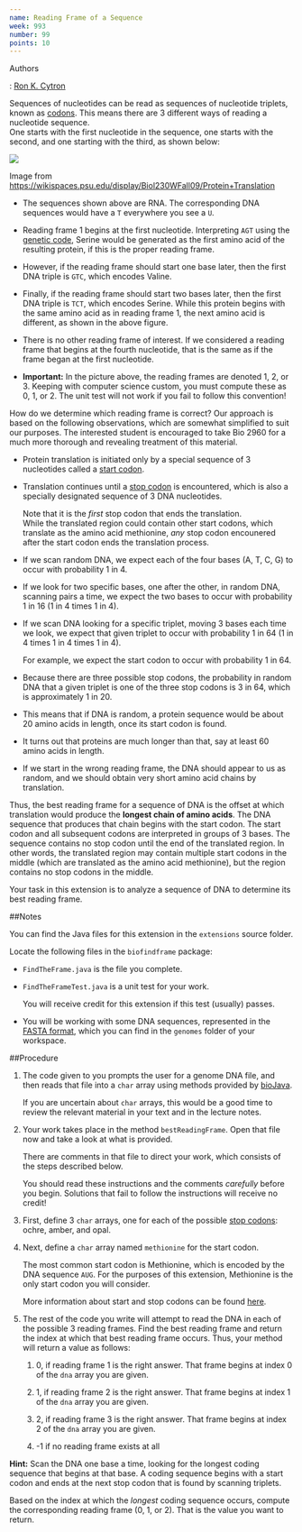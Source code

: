 ```yaml
---
name: Reading Frame of a Sequence
week: 993
number: 99
points: 10
---
```


Authors

: [Ron K. Cytron](http://www.cs.wustl.edu/~cytron/)

Sequences of nucleotides can be read as sequences of nucleotide triplets, known as <A HREF="http://en.wikipedia.org/wiki/Codon">codons</A>.  This means there are 3 different ways of reading a nucleotide sequence.  
One starts with the first nucleotide in the sequence, one starts with the second, and one starting with the third, as shown below:

<IMG SRC="../../../extensions/frame.jpg">

Image from <a href="https://wikispaces.psu.edu/display/Biol230WFall09/Protein+Translation">https://wikispaces.psu.edu/display/Biol230WFall09/Protein+Translation</a>

* The sequences shown above are RNA.  The corresponding DNA sequences would have a `T` everywhere you see a `U`.

* Reading frame 1 begins at the first nucleotide.  Interpreting `AGT` using the <a href="http://en.wikipedia.org/wiki/DNA_codon_table">genetic code</a>,  Serine would be generated as the first amino acid of the resulting protein, if this is the proper reading frame.

* However, if the reading frame should start one base later, then the first DNA triple is `GTC`, which encodes Valine.

* Finally, if  the reading frame should start two bases later, then the first DNA triple is `TCT`, which encodes Serine.  While this protein begins with the same amino acid as in reading frame 1, the next amino acid is different, as shown in the above figure.

* There is no other reading frame of interest.  If we considered a 
reading frame that begins at the fourth nucleotide, that is the same as if
the frame began at the first nucleotide.

* **Important:** In the picture above, the reading frames are denoted 1, 2, or 3.  Keeping with computer science custom, you must compute these as 0, 1, or 2.   The unit test will not work if you fail to follow this convention!

How do we determine which reading frame is correct?  Our approach is based
on the following observations, which are somewhat simplified to suit our 
purposes.  The interested student is encouraged to take Bio 2960 for
a much more thorough and revealing treatment of this material.

* Protein translation is initiated only by a special sequence of 3 nucleotides called a  <a href="http://en.wikipedia.org/wiki/Start_codon">start codon</a>.

* Translation continues until a <a href="http://en.wikipedia.org/wiki/Stop_codon">stop codon</a> is encountered, which is also a specially designated sequence of 3 DNA nucleotides.

	Note that it is the *first* stop codon that ends the translation.  
	While the translated region could contain other start codons, which translate
	as the amino acid methionine, *any* stop codon encounered after
	the start codon ends the translation process.

* If we scan random DNA, we expect each of the four bases (A, T, C, G) to occur with probability 1 in 4.

* If we look for two specific bases, one after the other, in random DNA, scanning pairs a time, we expect the two bases to occur with probability 1 in 16 (1 in 4 times 1 in 4).

* If we scan DNA looking for a specific triplet, moving 3 bases each time we look, we expect that given triplet to occur with probability 1 in 64 (1 in 4 times 1 in 4 times 1 in 4).

	For example, we expect the start codon to occur with probability 1 in 64.

* Because there are three possible stop codons, the probability in random DNA that a given triplet is one of the three stop codons is 3 in 64, which is approximately 1 in 20.

* This means that if DNA is random, a protein sequence would be about 20 amino acids in length, once its start codon is found.

* It turns out that proteins are much longer than that, say at least 60 amino acids in length.

* If we start in the wrong reading frame, the DNA should appear to us as random, and we should obtain very short amino acid chains by translation.

Thus, the best reading frame for a sequence of DNA is the offset at which translation would produce the **longest chain of amino acids**.  The DNA sequence that produces that chain begins with the start codon.  The start codon and all subsequent codons are interpreted in groups of 3 bases.  The sequence  contains no stop codon until the end of the translated region.  In other words, the translated region may contain multiple start codons in the middle (which are translated as the amino acid methionine), but the region contains no stop codons in the middle.

Your task in this extension is to analyze a sequence of DNA to determine its best reading frame.

##Notes

You can find the Java files for this extension in the `extensions` source folder.

Locate the following files in the `biofindframe` package:

* `FindTheFrame.java` is the file you complete.

* `FindTheFrameTest.java` is a unit test for your work.  

	You will receive credit for this extension if this test (usually) passes.

* You will be working with some DNA sequences, represented in the <A HREF="http://en.wikipedia.org/wiki/FASTA_format">FASTA format</A>, which you can find in the `genomes` folder of your workspace.


##Procedure

1. The code given to you prompts the user for a genome DNA file, and then reads that file into a `char` array using methods provided by <A HREF="http://biojava.org/wiki/Main_Page">bioJava</A>.  

	If you are uncertain about `char` arrays, this would be a good time to review the relevant material in your text and in the lecture notes.

2. Your work takes place in the method `bestReadingFrame`. Open that file now and take a look at what is provided.

	There are comments in that file to direct your work, which consists of the steps described below.

	You should read these instructions and the comments *carefully* before you begin. Solutions that fail to follow the instructions will receive no credit!

3. First, define 3 `char` arrays, one for each of the possible <a href="http://en.wikipedia.org/wiki/Genetic_code#Start.2Fstop_codons">stop codons</a>: ochre, amber, and opal.

4. Next, define a `char` array named `methionine` for the start codon.

	The most common start codon is Methionine, which is encoded by the DNA sequence `AUG`.  For the purposes of this extension, Methionine is the only start codon you will consider.  

	More information about start and stop codons can be found <a href="http://en.wikipedia.org/wiki/Genetic_code#Start.2Fstop_codons">here</a>.

5. The rest of the code you write will attempt to read the DNA in each of the possible 3 reading frames. Find the best reading frame and return the index at which that best reading frame occurs.  Thus, your method will return a value as follows:

	1.  0, if reading frame 1 is the right answer.  That frame begins at index 0 of the `dna` array you are given.
	
	2.  1, if reading frame 2 is the right answer.  That frame begins at index 1 of the `dna` array you are given.

	3. 2, if reading frame 3 is the right answer.  That frame begins at index 2 of the `dna` array you are given.

	4. -1 if no reading frame exists at all

**Hint:**  Scan the DNA one base a time, looking for the longest coding sequence that begins at that base.  A coding sequence begins with a start codon and ends at the next stop codon that is found by scanning triplets.

Based on the index at which the <I>longest</I> coding sequence occurs, compute the corresponding reading frame (0, 1, or 2).  That is the value you want to return.
